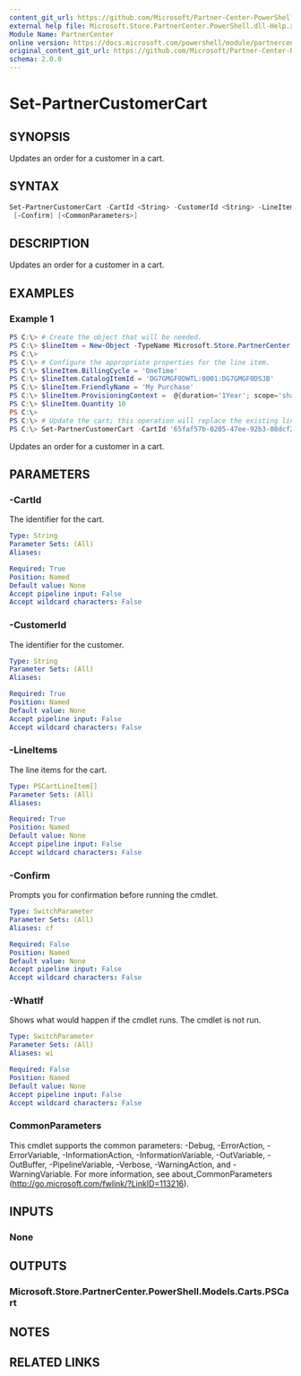 ```yaml
---
content_git_url: https://github.com/Microsoft/Partner-Center-PowerShell/blob/master/docs/help/Set-PartnerCustomerCart.md
external help file: Microsoft.Store.PartnerCenter.PowerShell.dll-Help.xml
Module Name: PartnerCenter
online version: https://docs.microsoft.com/powershell/module/partnercenter/Set-PartnerCustomerCart
original_content_git_url: https://github.com/Microsoft/Partner-Center-PowerShell/blob/master/docs/help/Set-PartnerCustomerCart.md
schema: 2.0.0
---
```


# Set-PartnerCustomerCart

## SYNOPSIS
Updates an order for a customer in a cart.

## SYNTAX

```powershell
Set-PartnerCustomerCart -CartId <String> -CustomerId <String> -LineItems <PSCartLineItem[]> [-WhatIf]
 [-Confirm] [<CommonParameters>]
```

## DESCRIPTION
Updates an order for a customer in a cart.

## EXAMPLES

### Example 1
```powershell
PS C:\> # Create the object that will be needed.
PS C:\> $lineItem = New-Object -TypeName Microsoft.Store.PartnerCenter.PowerShell.Models.Carts.PSCartLineItem
PS C:\>
PS C:\> # Configure the appropriate properties for the line item.
PS C:\> $lineItem.BillingCycle = 'OneTime'
PS C:\> $lineItem.CatalogItemId = 'DG7GMGF0DWTL:0001:DG7GMGF0DSJB'
PS C:\> $lineItem.FriendlyName = 'My Purchase'
PS C:\> $lineItem.ProvisioningContext =  @{duration='1Year'; scope='shared'; subscriptionId='b35d5324-df8e-4306-9023-6edac2d4896c'}
PS C:\> $lineItem.Quantity 10
PS C:\>
PS C:\> # Update the cart; this operation will replace the existing line items.
PS C:\> Set-PartnerCustomerCart -CartId '65faf57b-0205-47ee-92b3-08dcf233ea73' -CustomerId '46a62ece-10ad-42e5-b3f1-b2ed53e6fc08' -LineItems $lineItem
```

Updates an order for a customer in a cart.

## PARAMETERS

### -CartId
The identifier for the cart.

```yaml
Type: String
Parameter Sets: (All)
Aliases:

Required: True
Position: Named
Default value: None
Accept pipeline input: False
Accept wildcard characters: False
```

### -CustomerId
The identifier for the customer.

```yaml
Type: String
Parameter Sets: (All)
Aliases:

Required: True
Position: Named
Default value: None
Accept pipeline input: False
Accept wildcard characters: False
```

### -LineItems
The line items for the cart.

```yaml
Type: PSCartLineItem[]
Parameter Sets: (All)
Aliases:

Required: True
Position: Named
Default value: None
Accept pipeline input: False
Accept wildcard characters: False
```

### -Confirm
Prompts you for confirmation before running the cmdlet.

```yaml
Type: SwitchParameter
Parameter Sets: (All)
Aliases: cf

Required: False
Position: Named
Default value: None
Accept pipeline input: False
Accept wildcard characters: False
```

### -WhatIf
Shows what would happen if the cmdlet runs.
The cmdlet is not run.

```yaml
Type: SwitchParameter
Parameter Sets: (All)
Aliases: wi

Required: False
Position: Named
Default value: None
Accept pipeline input: False
Accept wildcard characters: False
```

### CommonParameters
This cmdlet supports the common parameters: -Debug, -ErrorAction, -ErrorVariable, -InformationAction, -InformationVariable, -OutVariable, -OutBuffer, -PipelineVariable, -Verbose, -WarningAction, and -WarningVariable. For more information, see about_CommonParameters (http://go.microsoft.com/fwlink/?LinkID=113216).

## INPUTS

### None

## OUTPUTS

### Microsoft.Store.PartnerCenter.PowerShell.Models.Carts.PSCart

## NOTES

## RELATED LINKS
